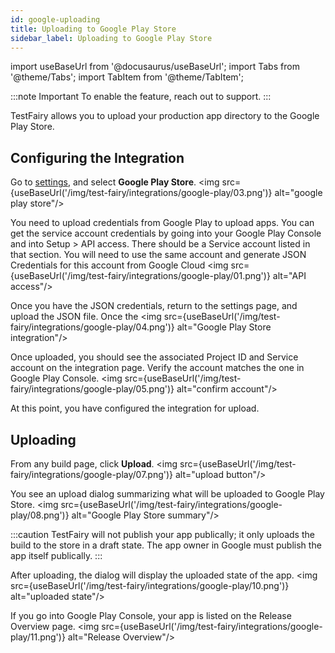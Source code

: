 ```yaml
---
id: google-uploading
title: Uploading to Google Play Store
sidebar_label: Uploading to Google Play Store
---
```


import useBaseUrl from '@docusaurus/useBaseUrl';
import Tabs from '@theme/Tabs';
import TabItem from '@theme/TabItem';

:::note Important
To enable the feature, reach out to support.
:::

TestFairy allows you to upload your production app directory to the Google Play Store.

## Configuring the Integration

Go to [settings](https://app.testfairy.com/settings/integrations), and select **Google Play Store**.
<img src={useBaseUrl('/img/test-fairy/integrations/google-play/03.png')} alt="google play store"/>

You need to upload credentials from Google Play to upload apps. You can get the service account credentials by going into your Google Play Console and into Setup > API access. There should be a Service account listed in that section. You will need to use the same account and generate JSON Credentials for this account from Google Cloud
<img src={useBaseUrl('/img/test-fairy/integrations/google-play/01.png')} alt="API access"/>

Once you have the JSON credentials, return to the settings page, and upload the JSON file. Once the
<img src={useBaseUrl('/img/test-fairy/integrations/google-play/04.png')} alt="Google Play Store integration"/>

Once uploaded, you should see the associated Project ID and Service account on the integration page. Verify the account matches the one in Google Play Console.
<img src={useBaseUrl('/img/test-fairy/integrations/google-play/05.png')} alt="confirm account"/>

At this point, you have configured the integration for upload.

## Uploading

From any build page, click **Upload**.
<img src={useBaseUrl('/img/test-fairy/integrations/google-play/07.png')} alt="upload button"/>

You see an upload dialog summarizing what will be uploaded to Google Play Store.
<img src={useBaseUrl('/img/test-fairy/integrations/google-play/08.png')} alt="Google Play Store summary"/>

:::caution
TestFairy will not publish your app publically; it only uploads the build to the store in a draft state. The app owner in Google must publish the app itself publically.
:::

After uploading, the dialog will display the uploaded state of the app.
<img src={useBaseUrl('/img/test-fairy/integrations/google-play/10.png')} alt="uploaded state"/>

If you go into Google Play Console, your app is listed on the Release Overview page.
<img src={useBaseUrl('/img/test-fairy/integrations/google-play/11.png')} alt="Release Overview"/>
